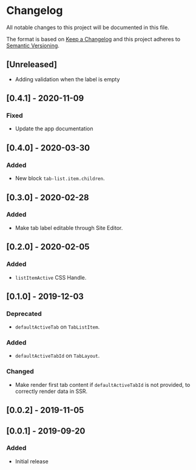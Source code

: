 # Changelog

All notable changes to this project will be documented in this file.

The format is based on [Keep a Changelog](http://keepachangelog.com/en/1.0.0/)
and this project adheres to [Semantic Versioning](http://semver.org/spec/v2.0.0.html).

## [Unreleased]
- Adding validation when the label is empty

## [0.4.1] - 2020-11-09
### Fixed
- Update the app documentation

## [0.4.0] - 2020-03-30
### Added
- New block `tab-list.item.children`.

## [0.3.0] - 2020-02-28
### Added
- Make tab label editable through Site Editor.

## [0.2.0] - 2020-02-05
### Added
- `listItemActive` CSS Handle.

## [0.1.0] - 2019-12-03
### Deprecated
- `defaultActiveTab` on `TabListItem`.

### Added
- `defaultActiveTabId` on `TabLayout`.

### Changed
- Make render first tab content if `defaultActiveTabId` is not provided, to correctly render data in SSR.

## [0.0.2] - 2019-11-05

## [0.0.1] - 2019-09-20
### Added
- Initial release
